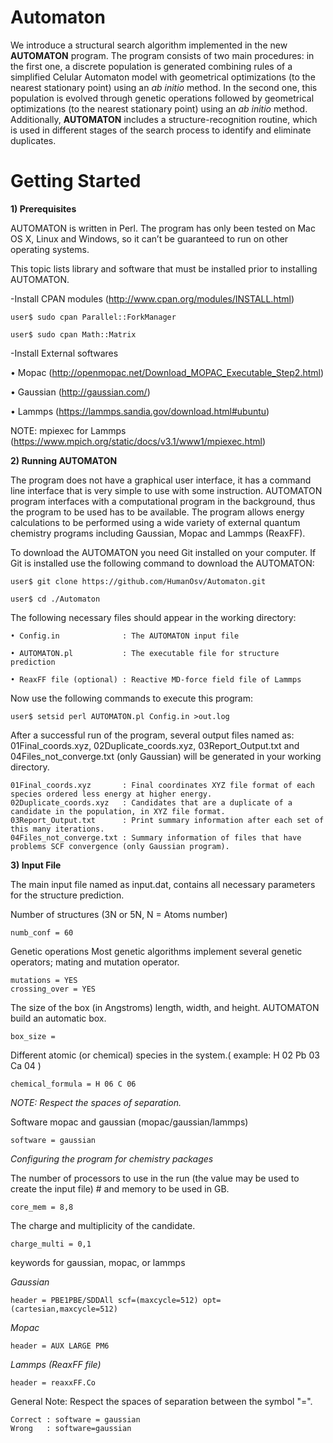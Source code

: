 # Automaton

We introduce a structural search algorithm implemented in the new **AUTOMATON** program. The program consists of two main procedures: in the first one, a discrete population is generated combining rules of a simplified Celular Automaton model with geometrical optimizations (to the nearest stationary point) using an *ab initio* method. In the second one, this population is evolved through genetic operations followed by geometrical optimizations (to the nearest stationary point) using an *ab initio* method. Additionally, **AUTOMATON** includes a structure-recognition routine, which is used in different stages of the search process to identify and eliminate duplicates.

# Getting Started

**1)	Prerequisites**

AUTOMATON is written in Perl. The program has only been tested on Mac OS X, Linux and Windows, so it can’t be guaranteed to run on other operating systems.

This topic lists library and software that must be installed prior to installing AUTOMATON.

-Install CPAN modules (http://www.cpan.org/modules/INSTALL.html)

    user$ sudo cpan Parallel::ForkManager
      
    user$ sudo cpan Math::Matrix

-Install External softwares

  •	Mopac (http://openmopac.net/Download_MOPAC_Executable_Step2.html)

  •	Gaussian (http://gaussian.com/)

  •	Lammps (https://lammps.sandia.gov/download.html#ubuntu)
  
  NOTE: mpiexec for Lammps (https://www.mpich.org/static/docs/v3.1/www1/mpiexec.html)

**2)	Running AUTOMATON**

The program does not have a graphical user interface, it has a command line interface that is very simple to use with some instruction. AUTOMATON program interfaces with a computational program in the background, thus the program to be used has to be available. The program allows energy calculations to be performed using a wide variety of external quantum chemistry programs including Gaussian, Mopac and Lammps (ReaxFF).

To download the AUTOMATON you need Git installed on your computer. If Git is installed use the following command to download the AUTOMATON: 

    user$ git clone https://github.com/HumanOsv/Automaton.git

    user$ cd ./Automaton

The following necessary files should appear in the working directory:

    • Config.in              : The AUTOMATON input file

    • AUTOMATON.pl           : The executable file for structure prediction

    • ReaxFF file (optional) : Reactive MD-force field file of Lammps

Now use the following commands to execute this program:

    user$ setsid perl AUTOMATON.pl Config.in >out.log

After a successful run of the program, several output files named as: 01Final_coords.xyz, 02Duplicate_coords.xyz, 03Report_Output.txt and 04Files_not_converge.txt (only Gaussian) will be generated in your working directory.

	01Final_coords.xyz       : Final coordinates XYZ file format of each species ordered less energy at higher energy.
	02Duplicate_coords.xyz   : Candidates that are a duplicate of a candidate in the population, in XYZ file format.
	03Report_Output.txt      : Print summary information after each set of this many iterations.
	04Files_not_converge.txt : Summary information of files that have problems SCF convergence (only Gaussian program).


**3)	Input File**

The main input file named as input.dat, contains all necessary parameters for the structure
prediction.

Number of structures (3N or 5N, N = Atoms number)

    numb_conf = 60

Genetic operations Most genetic algorithms implement several genetic operators; mating
and mutation operator.

    mutations = YES
    crossing_over = YES

The size of the box (in Angstroms) length, width, and height. AUTOMATON build an automatic box.

    box_size = 

Different atomic (or chemical) species in the system.( example: H 02 Pb 03 Ca 04 )

    chemical_formula = H 06 C 06
    
*NOTE: Respect the spaces of separation.*

Software mopac and gaussian (mopac/gaussian/lammps)

    software = gaussian

*Configuring the program for chemistry packages*

The number of processors to use in the run (the value may be used to create the input file) # and memory to be used in GB.

    core_mem = 8,8

The charge and multiplicity of the candidate.

    charge_multi = 0,1

keywords for gaussian, mopac, or lammps

*Gaussian*

    header = PBE1PBE/SDDAll scf=(maxcycle=512) opt=(cartesian,maxcycle=512)

*Mopac*

    header = AUX LARGE PM6

*Lammps (ReaxFF file)*

    header = reaxxFF.Co

General Note: Respect the spaces of separation between the symbol "=".

    Correct : software = gaussian
    Wrong   : software=gaussian
	
	



